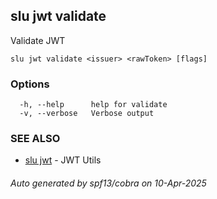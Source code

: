 ## slu jwt validate

Validate JWT

```
slu jwt validate <issuer> <rawToken> [flags]
```

### Options

```
  -h, --help      help for validate
  -v, --verbose   Verbose output
```

### SEE ALSO

* [slu jwt](slu_jwt.md)	 - JWT Utils

###### Auto generated by spf13/cobra on 10-Apr-2025
